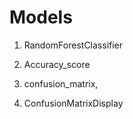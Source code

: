 # Models

1. RandomForestClassifier

2. Accuracy_score 

3. confusion_matrix, 

4. ConfusionMatrixDisplay
